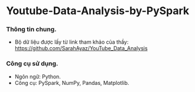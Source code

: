# Youtube-Data-Analysis-by-PySpark
### Thông tin chung.
- Bộ dữ liệu được lấy từ link tham khảo của thầy: https://github.com/SarahAyaz/YouTube_Data_Analysis
### Công cụ sử dụng.
- Ngôn ngữ: Python.
- Công cụ: PySpark, NumPy, Pandas, Matplotlib.

